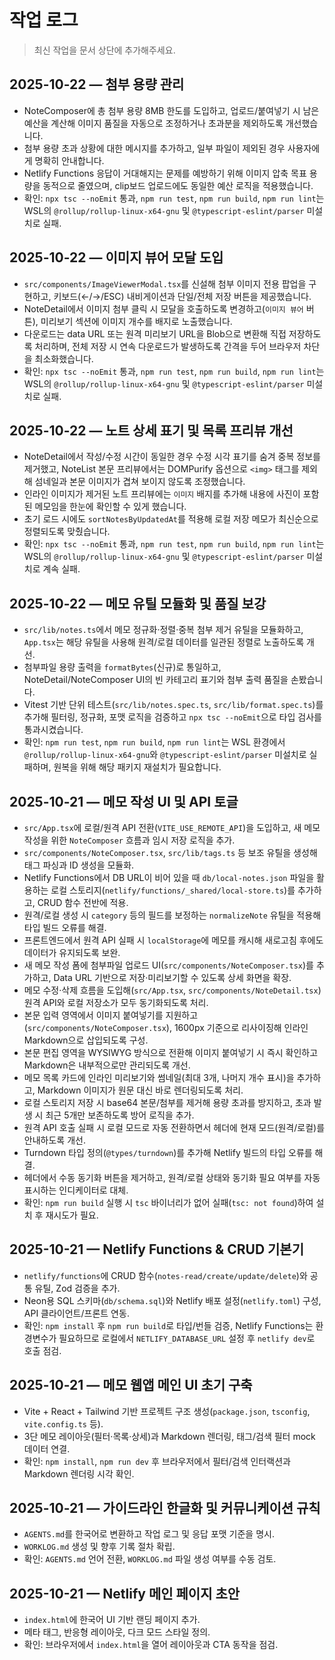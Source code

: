 # 작업 로그

> 최신 작업을 문서 상단에 추가해주세요.
## 2025-10-22 — 첨부 용량 관리
- NoteComposer에 총 첨부 용량 8MB 한도를 도입하고, 업로드/붙여넣기 시 남은 예산을 계산해 이미지 품질을 자동으로 조정하거나 초과분을 제외하도록 개선했습니다.
- 첨부 용량 초과 상황에 대한 메시지를 추가하고, 일부 파일이 제외된 경우 사용자에게 명확히 안내합니다.
- Netlify Functions 응답이 거대해지는 문제를 예방하기 위해 이미지 압축 목표 용량을 동적으로 줄였으며, clip보드 업로드에도 동일한 예산 로직을 적용했습니다.
- 확인: `npx tsc --noEmit` 통과, `npm run test`, `npm run build`, `npm run lint`는 WSL의 `@rollup/rollup-linux-x64-gnu` 및 `@typescript-eslint/parser` 미설치로 실패.

## 2025-10-22 — 이미지 뷰어 모달 도입
- `src/components/ImageViewerModal.tsx`를 신설해 첨부 이미지 전용 팝업을 구현하고, 키보드(←/→/ESC) 내비게이션과 단일/전체 저장 버튼을 제공했습니다.
- NoteDetail에서 이미지 첨부 클릭 시 모달을 호출하도록 변경하고(`이미지 뷰어` 버튼), 미리보기 섹션에 이미지 개수를 배지로 노출했습니다.
- 다운로드는 data URL 또는 원격 미리보기 URL을 Blob으로 변환해 직접 저장하도록 처리하며, 전체 저장 시 연속 다운로드가 발생하도록 간격을 두어 브라우저 차단을 최소화했습니다.
- 확인: `npx tsc --noEmit` 통과, `npm run test`, `npm run build`, `npm run lint`는 WSL의 `@rollup/rollup-linux-x64-gnu` 및 `@typescript-eslint/parser` 미설치로 실패.

## 2025-10-22 — 노트 상세 표기 및 목록 프리뷰 개선
- NoteDetail에서 작성/수정 시간이 동일한 경우 수정 시각 표기를 숨겨 중복 정보를 제거했고, NoteList 본문 프리뷰에서는 DOMPurify 옵션으로 `<img>` 태그를 제외해 섬네일과 본문 이미지가 겹쳐 보이지 않도록 조정했습니다.
- 인라인 이미지가 제거된 노트 프리뷰에는 `이미지` 배지를 추가해 내용에 사진이 포함된 메모임을 한눈에 확인할 수 있게 했습니다.
- 초기 로드 시에도 `sortNotesByUpdatedAt`를 적용해 로컬 저장 메모가 최신순으로 정렬되도록 맞췄습니다.
- 확인: `npx tsc --noEmit` 통과, `npm run test`, `npm run build`, `npm run lint`는 WSL의 `@rollup/rollup-linux-x64-gnu` 및 `@typescript-eslint/parser` 미설치로 계속 실패.

## 2025-10-22 — 메모 유틸 모듈화 및 품질 보강
- `src/lib/notes.ts`에서 메모 정규화·정렬·중복 첨부 제거 유틸을 모듈화하고, `App.tsx`는 해당 유틸을 사용해 원격/로컬 데이터를 일관된 정렬로 노출하도록 개선.
- 첨부파일 용량 출력을 `formatBytes`(신규)로 통일하고, NoteDetail/NoteComposer UI의 빈 카테고리 표기와 첨부 출력 품질을 손봤습니다.
- Vitest 기반 단위 테스트(`src/lib/notes.spec.ts`, `src/lib/format.spec.ts`)를 추가해 필터링, 정규화, 포맷 로직을 검증하고 `npx tsc --noEmit`으로 타입 검사를 통과시켰습니다.
- 확인: `npm run test`, `npm run build`, `npm run lint`는 WSL 환경에서 `@rollup/rollup-linux-x64-gnu`와 `@typescript-eslint/parser` 미설치로 실패하며, 원복을 위해 해당 패키지 재설치가 필요합니다.
## 2025-10-21 — 메모 작성 UI 및 API 토글
- `src/App.tsx`에 로컬/원격 API 전환(`VITE_USE_REMOTE_API`)을 도입하고, 새 메모 작성을 위한 `NoteComposer` 흐름과 임시 저장 로직을 추가.
- `src/components/NoteComposer.tsx`, `src/lib/tags.ts` 등 보조 유틸을 생성해 태그 파싱과 ID 생성을 모듈화.
- Netlify Functions에서 DB URL이 비어 있을 때 `db/local-notes.json` 파일을 활용하는 로컬 스토리지(`netlify/functions/_shared/local-store.ts`)를 추가하고, CRUD 함수 전반에 적용.
- 원격/로컬 생성 시 `category` 등의 필드를 보정하는 `normalizeNote` 유틸을 적용해 타입 빌드 오류를 해결.
- 프론트엔드에서 원격 API 실패 시 `localStorage`에 메모를 캐시해 새로고침 후에도 데이터가 유지되도록 보완.
- 새 메모 작성 폼에 첨부파일 업로드 UI(`src/components/NoteComposer.tsx`)를 추가하고, Data URL 기반으로 저장·미리보기할 수 있도록 상세 화면을 확장.
- 메모 수정·삭제 흐름을 도입해(`src/App.tsx`, `src/components/NoteDetail.tsx`) 원격 API와 로컬 저장소가 모두 동기화되도록 처리.
- 본문 입력 영역에서 이미지 붙여넣기를 지원하고(`src/components/NoteComposer.tsx`), 1600px 기준으로 리사이징해 인라인 Markdown으로 삽입되도록 구성.
- 본문 편집 영역을 WYSIWYG 방식으로 전환해 이미지 붙여넣기 시 즉시 확인하고 Markdown은 내부적으로만 관리되도록 개선.
- 메모 목록 카드에 인라인 미리보기와 썸네일(최대 3개, 나머지 개수 표시)을 추가하고, Markdown 이미지가 원문 대신 바로 렌더링되도록 처리.
- 로컬 스토리지 저장 시 base64 본문/첨부를 제거해 용량 초과를 방지하고, 초과 발생 시 최근 5개만 보존하도록 방어 로직을 추가.
- 원격 API 호출 실패 시 로컬 모드로 자동 전환하면서 헤더에 현재 모드(원격/로컬)를 안내하도록 개선.
- Turndown 타입 정의(`@types/turndown`)를 추가해 Netlify 빌드의 타입 오류를 해결.
- 헤더에서 수동 동기화 버튼을 제거하고, 원격/로컬 상태와 동기화 필요 여부를 자동 표시하는 인디케이터로 대체.
- 확인: `npm run build` 실행 시 `tsc` 바이너리가 없어 실패(`tsc: not found`)하여 설치 후 재시도가 필요.

## 2025-10-21 — Netlify Functions & CRUD 기본기
- `netlify/functions`에 CRUD 함수(`notes-read/create/update/delete`)와 공통 유틸, Zod 검증을 추가.
- Neon용 SQL 스키마(`db/schema.sql`)와 Netlify 배포 설정(`netlify.toml`) 구성, API 클라이언트/프론트 연동.
- 확인: `npm install` 후 `npm run build`로 타입/번들 검증, Netlify Functions는 환경변수가 필요하므로 로컬에서 `NETLIFY_DATABASE_URL` 설정 후 `netlify dev`로 호출 점검.

## 2025-10-21 — 메모 웹앱 메인 UI 초기 구축
- Vite + React + Tailwind 기반 프로젝트 구조 생성(`package.json`, `tsconfig`, `vite.config.ts` 등).
- 3단 메모 레이아웃(필터·목록·상세)과 Markdown 렌더링, 태그/검색 필터 mock 데이터 연결.
- 확인: `npm install`, `npm run dev` 후 브라우저에서 필터/검색 인터랙션과 Markdown 렌더링 시각 확인.

## 2025-10-21 — 가이드라인 한글화 및 커뮤니케이션 규칙
- `AGENTS.md`를 한국어로 변환하고 작업 로그 및 응답 포맷 기준을 명시.
- `WORKLOG.md` 생성 및 향후 기록 절차 확립.
- 확인: `AGENTS.md` 언어 전환, `WORKLOG.md` 파일 생성 여부를 수동 검토.

## 2025-10-21 — Netlify 메인 페이지 초안
- `index.html`에 한국어 UI 기반 랜딩 페이지 추가.
- 메타 태그, 반응형 레이아웃, 다크 모드 스타일 정의.
- 확인: 브라우저에서 `index.html`을 열어 레이아웃과 CTA 동작을 점검.
